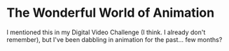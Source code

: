 # The Wonderful World of Animation

I mentioned this in my Digital Video Challenge (I think. I already don't remember), but I've been dabbling in animation for the past... few months?
